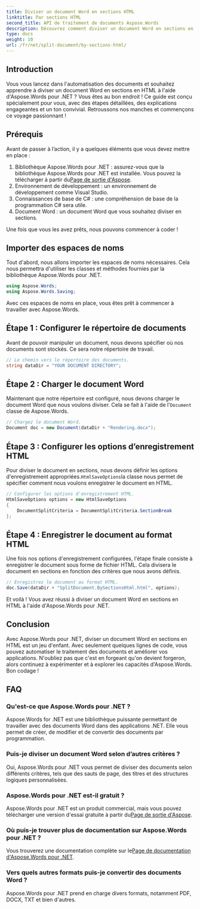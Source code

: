 ```yaml
---
title: Diviser un document Word en sections HTML
linktitle: Par sections HTML
second_title: API de traitement de documents Aspose.Words
description: Découvrez comment diviser un document Word en sections en HTML à l'aide d'Aspose.Words pour .NET avec ce guide détaillé étape par étape.
type: docs
weight: 10
url: /fr/net/split-document/by-sections-html/
---
```

## Introduction

Vous vous lancez dans l'automatisation des documents et souhaitez apprendre à diviser un document Word en sections en HTML à l'aide d'Aspose.Words pour .NET ? Vous êtes au bon endroit ! Ce guide est conçu spécialement pour vous, avec des étapes détaillées, des explications engageantes et un ton convivial. Retroussons nos manches et commençons ce voyage passionnant !

## Prérequis

Avant de passer à l’action, il y a quelques éléments que vous devez mettre en place :

1.  Bibliothèque Aspose.Words pour .NET : assurez-vous que la bibliothèque Aspose.Words pour .NET est installée. Vous pouvez la télécharger à partir du[Page de sortie d'Aspose](https://releases.aspose.com/words/net/).
2. Environnement de développement : un environnement de développement comme Visual Studio.
3. Connaissances de base de C# : une compréhension de base de la programmation C# sera utile.
4. Document Word : un document Word que vous souhaitez diviser en sections.

Une fois que vous les avez prêts, nous pouvons commencer à coder !

## Importer des espaces de noms

Tout d'abord, nous allons importer les espaces de noms nécessaires. Cela nous permettra d'utiliser les classes et méthodes fournies par la bibliothèque Aspose.Words pour .NET.

```csharp
using Aspose.Words;
using Aspose.Words.Saving;
```

Avec ces espaces de noms en place, vous êtes prêt à commencer à travailler avec Aspose.Words.

## Étape 1 : Configurer le répertoire de documents

Avant de pouvoir manipuler un document, nous devons spécifier où nos documents sont stockés. Ce sera notre répertoire de travail.

```csharp
// Le chemin vers le répertoire des documents.
string dataDir = "YOUR DOCUMENT DIRECTORY";
```

## Étape 2 : Charger le document Word

 Maintenant que notre répertoire est configuré, nous devons charger le document Word que nous voulons diviser. Cela se fait à l'aide de l'`Document` classe de Aspose.Words.

```csharp
// Chargez le document Word.
Document doc = new Document(dataDir + "Rendering.docx");
```

## Étape 3 : Configurer les options d’enregistrement HTML

 Pour diviser le document en sections, nous devons définir les options d'enregistrement appropriées.`HtmlSaveOptions`la classe nous permet de spécifier comment nous voulons enregistrer le document en HTML.

```csharp
// Configurer les options d'enregistrement HTML.
HtmlSaveOptions options = new HtmlSaveOptions
{
    DocumentSplitCriteria = DocumentSplitCriteria.SectionBreak
};
```

## Étape 4 : Enregistrer le document au format HTML

Une fois nos options d'enregistrement configurées, l'étape finale consiste à enregistrer le document sous forme de fichier HTML. Cela divisera le document en sections en fonction des critères que nous avons définis.

```csharp
// Enregistrez le document au format HTML.
doc.Save(dataDir + "SplitDocument.BySectionsHtml.html", options);
```

Et voilà ! Vous avez réussi à diviser un document Word en sections en HTML à l'aide d'Aspose.Words pour .NET.

## Conclusion

Avec Aspose.Words pour .NET, diviser un document Word en sections en HTML est un jeu d'enfant. Avec seulement quelques lignes de code, vous pouvez automatiser le traitement des documents et améliorer vos applications. N'oubliez pas que c'est en forgeant qu'on devient forgeron, alors continuez à expérimenter et à explorer les capacités d'Aspose.Words. Bon codage !

## FAQ

### Qu'est-ce que Aspose.Words pour .NET ?

Aspose.Words for .NET est une bibliothèque puissante permettant de travailler avec des documents Word dans des applications .NET. Elle vous permet de créer, de modifier et de convertir des documents par programmation.

### Puis-je diviser un document Word selon d’autres critères ?

Oui, Aspose.Words pour .NET vous permet de diviser des documents selon différents critères, tels que des sauts de page, des titres et des structures logiques personnalisées.

### Aspose.Words pour .NET est-il gratuit ?

 Aspose.Words pour .NET est un produit commercial, mais vous pouvez télécharger une version d'essai gratuite à partir du[Page de sortie d'Aspose](https://releases.aspose.com/).

### Où puis-je trouver plus de documentation sur Aspose.Words pour .NET ?

 Vous trouverez une documentation complète sur le[Page de documentation d'Aspose.Words pour .NET](https://reference.aspose.com/words/net/).

### Vers quels autres formats puis-je convertir des documents Word ?

Aspose.Words pour .NET prend en charge divers formats, notamment PDF, DOCX, TXT et bien d'autres.